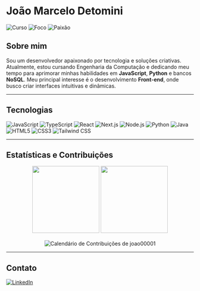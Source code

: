 # João Marcelo Detomini

<p>
  <img src="https://img.shields.io/badge/Curso-Engenharia_da_Computação-blue?style=flat-square" alt="Curso"/>
  <img src="https://img.shields.io/badge/Foco-Desenvolvimento_Fullstack-green?style=flat-square" alt="Foco"/>
  <img src="https://img.shields.io/badge/Paixão-Front--end-purple?style=flat-square" alt="Paixão"/>
</p>

## Sobre mim

Sou um desenvolvedor apaixonado por tecnologia e soluções criativas. Atualmente, estou cursando Engenharia da Computação e dedicando meu tempo para aprimorar minhas habilidades em **JavaScript**, **Python** e bancos **NoSQL**. Meu principal interesse é o desenvolvimento **Front-end**, onde busco criar interfaces intuitivas e dinâmicas.

---

## Tecnologias

<p>
    <img src="https://img.shields.io/badge/JavaScript-F7DF1E?style=for-the-badge&logo=javascript&logoColor=black" alt="JavaScript"/>
    <img src="https://img.shields.io/badge/TypeScript-3178C6?style=for-the-badge&logo=typescript&logoColor=white" alt="TypeScript"/>
    <img src="https://img.shields.io/badge/React-20232A?style=for-the-badge&logo=react&logoColor=61DAFB" alt="React"/>
    <img src="https://img.shields.io/badge/Next.js-000000?style=for-the-badge&logo=nextdotjs&logoColor=white" alt="Next.js"/>
    <img src="https://img.shields.io/badge/Node.js-339933?style=for-the-badge&logo=nodedotjs&logoColor=white" alt="Node.js"/>
    <img src="https://img.shields.io/badge/Python-3776AB?style=for-the-badge&logo=python&logoColor=white" alt="Python"/>
    <img src="https://img.shields.io/badge/Java-ED8B00?style=for-the-badge&logo=openjdk&logoColor=white" alt="Java"/>
    <img src="https://img.shields.io/badge/HTML5-E34F26?style=for-the-badge&logo=html5&logoColor=white" alt="HTML5"/>
    <img src="https://img.shields.io/badge/CSS3-1572B6?style=for-the-badge&logo=css3&logoColor=white" alt="CSS3"/>
    <img src="https://img.shields.io/badge/Tailwind_CSS-38B2AC?style=for-the-badge&logo=tailwind-css&logoColor=white" alt="Tailwind CSS"/>
</p>

---

## Estatísticas e Contribuições

<div align="center">
  <img height="180em" src="https://github-readme-stats.vercel.app/api?username=joao00001&show_icons=true&theme=dracula&include_all_commits=true&count_private=true"/>
  <img height="180em" src="https://github-readme-stats.vercel.app/api/top-langs/?username=joao00001&layout=compact&langs_count=7&theme=dracula"/>
</div>
<br>
<div align="center">
  <img src="https://ghchart.rshah.org/joao00001" alt="Calendário de Contribuições de joao00001" />
</div>

---

## Contato

<p>
  <a href="https://www.linkedin.com/in/jo%C3%A3o-marcelo-detomini" target="_blank">
    <img src="https://img.shields.io/badge/LinkedIn-0077B5?style=for-the-badge&logo=linkedin&logoColor=white" alt="LinkedIn"/>
  </a>
  </p>
